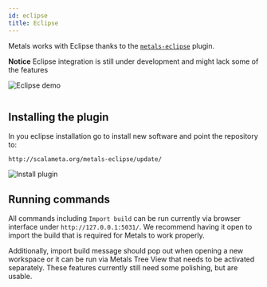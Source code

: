 ```yaml
---
id: eclipse
title: Eclipse
---
```


Metals works with Eclipse thanks to the
[`metals-eclipse`](https://github.com/scalameta/metals-eclipse) plugin.

**Notice** Eclipse integration is still under development and might lack some of
the features

![Eclipse demo](https://i.imgur.com/SxD6PcJ.gif)

```scala mdoc:requirements

```

## Installing the plugin

In you eclipse installation go to install new software and point the repository
to:

```
http://scalameta.org/metals-eclipse/update/
```

![Install plugin](https://i.imgur.com/PHqyJNL.gif)

## Running commands

All commands including `Import build` can be run currently via browser interface
under `http://127.0.0.1:5031/`. We recommend having it open to import the build
that is required for Metals to work properly.

Additionally, import build message should pop out when opening a new workspace
or it can be run via Metals Tree View that needs to be activated separately.
These features currently still need some polishing, but are usable.

```scala mdoc:generic

```
